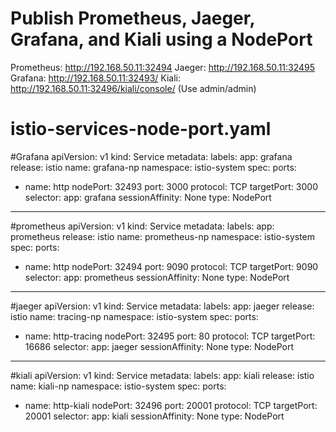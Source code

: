 # Publish Prometheus, Jaeger, Grafana, and Kiali using a NodePort

Prometheus: http://192.168.50.11:32494
Jaeger: http://192.168.50.11:32495
Grafana: http://192.168.50.11:32493/
Kiali: http://192.168.50.11:32496/kiali/console/ (Use admin/admin)



# istio-services-node-port.yaml
#Grafana
apiVersion: v1
kind: Service
metadata:
  labels:
    app: grafana
    release: istio
  name: grafana-np
  namespace: istio-system
spec:
  ports:
  - name: http
    nodePort: 32493
    port: 3000
    protocol: TCP
    targetPort: 3000
  selector:
    app: grafana
  sessionAffinity: None
  type: NodePort
---
#prometheus
apiVersion: v1
kind: Service
metadata:
  labels:
    app: prometheus
    release: istio
  name: prometheus-np
  namespace: istio-system
spec:
  ports:
  - name: http
    nodePort: 32494
    port: 9090
    protocol: TCP
    targetPort: 9090
  selector:
    app: prometheus
  sessionAffinity: None
  type: NodePort
---
#jaeger
apiVersion: v1
kind: Service
metadata:
  labels:
    app: jaeger
    release: istio
  name: tracing-np
  namespace: istio-system
spec:
  ports:
  - name: http-tracing
    nodePort: 32495
    port: 80
    protocol: TCP
    targetPort: 16686
  selector:
    app: jaeger
  sessionAffinity: None
  type: NodePort
---
#kiali
apiVersion: v1
kind: Service
metadata:
  labels:
    app: kiali
    release: istio
  name: kiali-np
  namespace: istio-system
spec:
  ports:
  - name: http-kiali
    nodePort: 32496
    port: 20001
    protocol: TCP
    targetPort: 20001
  selector:
    app: kiali
  sessionAffinity: None
  type: NodePort